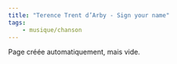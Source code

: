 ```yaml
---
title: "Terence Trent d’Arby - Sign your name"
tags:
    - musique/chanson
---
```


Page créée automatiquement, mais vide.
